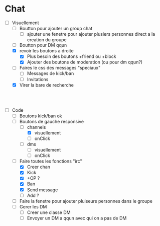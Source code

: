 # Chat

- [ ] Visuellement
  - [ ] Boutton pour ajouter un group chat
    - [ ] ajouter une fenetre pour ajouter plusiers personnes direct a la creation du groupe
  - [ ] Boutton pour DM qqun
  - [x] revoir les boutons a droite 
    - [x] Plus besoin des boutons +friend ou +block
    - [x] Ajouter des boutons de moderation (ou pour dm qqun?)
  - [ ] Faires le css des messages "speciaux"
    - [ ] Messages de kick/ban
    - [ ] Invitations
  - [x] Virer la bare de recherche
<br/>
<br/>

- [ ] Code
  - [ ] Boutons kick/ban ok
  - [ ] Boutons de gauche responsive
    - [ ] channels
      - [x] visuellement
      - [ ] onClick 
    - [ ] dms
      - [ ] visuellement
      - [ ] onClick
  - [ ] Faire toutes les fonctions "irc"
    - [x] Creer chan
    - [x] Kick
    - [x] +OP ?
    - [x] Ban
    - [x] Send message
    - [ ] Add ?
  - [ ] Faire la fenetre pour ajouter pluiseurs personnes dans le groupe
  - [ ] Gerer les DM
    - [ ] Creer une classe DM
    - [ ] Envoyer un DM a qqun avec qui on a pas de DM